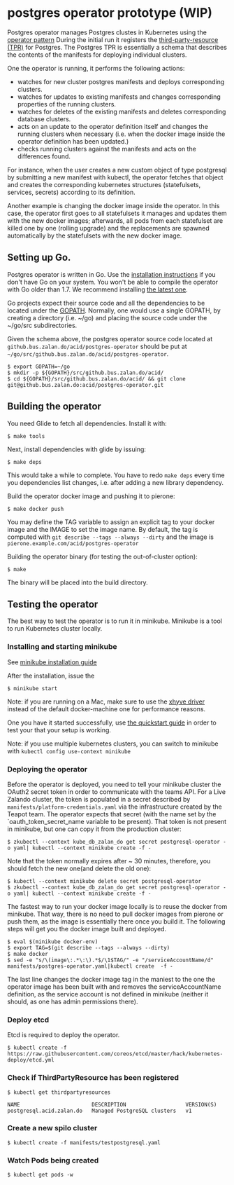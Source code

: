 # postgres operator prototype (WIP)

Postgres operator manages Postgres clustes in Kubernetes using the [operator pattern](https://coreos.com/blog/introducing-operators.html)
During the initial run it registers the [third-party-resource (TPR)](https://kubernetes.io/docs/user-guide/thirdpartyresources/) for Postgres.
The Postgres TPR is essentially a schema that describes the contents of the manifests for deploying individual clusters.

One the operator is running, it performs the following actions:

* watches for new cluster postgres manifests and deploys corresponding clusters.
* watches for updates to existing manifests and changes corresponding properties of the running clusters.
* watches for deletes of the existing manifests and deletes corresponding database clusters.
* acts on an update to the operator definition itself and changes the running clusters when necessary (i.e. when the docker image inside the operator definition has been updated.)
* checks running clusters against the manifests and acts on the differences found.

For instance, when the user creates a new custom object of type postgresql by submitting a new manifest with kubectl, the operator fetches that object and creates the corresponding kubernetes structures (statefulsets, services, secrets) according to its definition.

Another example is changing the docker image inside the operator. In this case, the operator first goes to all statefulsets
it manages and updates them with the new docker images; afterwards, all pods from each statefulset are killed one by one
(rolling upgrade) and the replacements are spawned automatically by the statefulsets with the new docker image.

## Setting up Go.

Postgres operator is written in Go. Use the [installation instructions](https://golang.org/doc/install#install) if you don't have Go on your system.
You won't be able to compile the operator with Go older than 1.7. We recommend installing [the latest one](https://golang.org/dl/).

Go projects expect their source code and all the dependencies to be located under the [GOPATH](https://github.com/golang/go/wiki/GOPATH).
Normally, one would use a single GOPATH, by creating a directory (i.e. ~/go) and placing the source code under the ~/go/src subdirectories.

Given the schema above, the postgres operator source code located at `github.bus.zalan.do/acid/postgres-operator` should be put at
`~/go/src/github.bus.zalan.do/acid/postgres-operator`.

    $ export GOPATH=~/go
    $ mkdir -p ${GOPATH}/src/github.bus.zalan.do/acid/
    $ cd ${GOPATH}/src/github.bus.zalan.do/acid/ && git clone git@github.bus.zalan.do:acid/postgres-operator.git


## Building the operator

You need Glide to fetch all dependencies. Install it with:

    $ make tools

Next, install dependencies with glide by issuing:

    $ make deps

This would take a while to complete. You have to redo `make deps` every time you dependencies list changes, i.e. after adding a new library dependency.

Build the operator docker image and pushing it to pierone:

    $ make docker push

You may define the TAG variable to assign an explicit tag to your docker image and the IMAGE to set the image name.
By default, the tag is computed with `git describe --tags --always --dirty` and the image is `pierone.example.com/acid/postgres-operator`

Building the operator binary (for testing the out-of-cluster option):

    $ make

The binary will be placed into the build directory.

## Testing the operator

The best way to test the operator is to run it in minikube. Minikube is a tool to run Kubernetes cluster locally.

### Installing and starting minikube

See [minikube installation guide](https://github.com/kubernetes/minikube/releases)

After the installation, issue the

    $ minikube start

Note: if you are running on a Mac, make sure to use the [xhyve driver](https://github.com/kubernetes/minikube/blob/master/DRIVERS.md#xhyve-driver)
instead of the default docker-machine one for performance reasons.

One you have it started successfully, use [the quickstart guide](https://github.com/kubernetes/minikube#quickstart) in order
to test your that your setup is working.

Note: if you use multiple kubernetes clusters, you can switch to minikube with `kubectl config use-context minikube`


### Deploying the operator


Before the operator is deployed, you need to tell your minikube cluster the OAuth2 secret token in order to communicate
with the teams API. For a Live Zalando cluster, the token is populated in a secret described by `manifests/platform-credentials.yaml`
via the infrastructure created by the Teapot team. The operator expects that secret (with the name set by the `oauth_token_secret_name
variable to be present). That token is not present in minikube, but one can copy it from the production cluster:

    $ zkubectl --context kube_db_zalan_do get secret postgresql-operator -o yaml| kubectl --context minikube create -f -  

Note that the token normally expires after ~ 30 minutes, therefore, you should fetch the new one(and delete the old one):

    $ kubectl --context minikube delete secret postgresql-operator
    $ zkubectl --context kube_db_zalan_do get secret postgresql-operator -o yaml| kubectl --context minikube create -f -

The fastest way to run your docker image locally is to reuse the docker from minikube. That way, there is no need to
pull docker images from pierone or push them, as the image is essentially there once you build it. The following steps
will get you the docker image built and deployed.

    $ eval $(minikube docker-env)
    $ export TAG=$(git describe --tags --always --dirty)
    $ make docker
    $ sed -e "s/\(image\:.*\:\).*$/\1$TAG/" -e "/serviceAccountName/d" manifests/postgres-operator.yaml|kubectl create  -f -
    
The last line changes the docker image tag in the maniest to the one the operator image has been built with and removes
the serviceAccountName definition, as the service account is not defined in minikube (neither it should, as one has admin
permissions there).

### Deploy etcd

Etcd is required to deploy the operator.

    $ kubectl create -f https://raw.githubusercontent.com/coreos/etcd/master/hack/kubernetes-deploy/etcd.yml

### Check if ThirdPartyResource has been registered

    $ kubectl get thirdpartyresources

    NAME                       DESCRIPTION                   VERSION(S)
    postgresql.acid.zalan.do   Managed PostgreSQL clusters   v1


### Create a new spilo cluster

    $ kubectl create -f manifests/testpostgresql.yaml
    
### Watch Pods being created

    $ kubectl get pods -w
